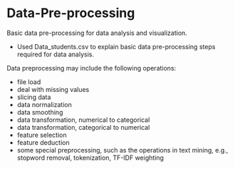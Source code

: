 # Data-Pre-processing
Basic data pre-processing for data analysis and visualization.

 - Used Data_students.csv to explain basic data pre-processing steps required for data analysis. 

Data preprocessing may include the following operations: 
 
- file load
- deal with missing values
- slicing data
- data normalization
- data smoothing
- data transformation, numerical to categorical
- data transformation, categorical to numerical
- feature selection
- feature deduction
- some special preprocessing, such as the operations in text mining, e.g., stopword removal, tokenization, TF-IDF weighting

